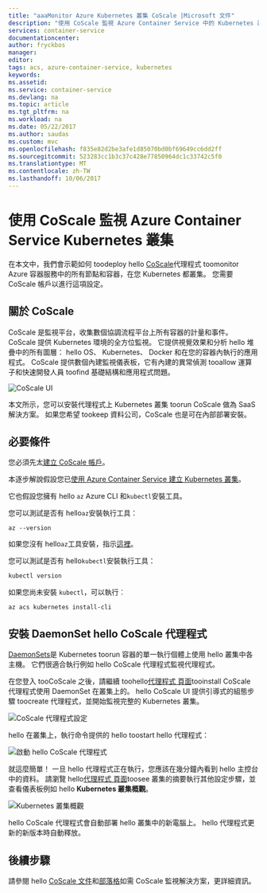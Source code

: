 ```yaml
---
title: "aaaMonitor Azure Kubernetes 叢集 CoScale |Microsoft 文件"
description: "使用 CoScale 監視 Azure Container Service 中的 Kubernetes 叢集"
services: container-service
documentationcenter: 
author: fryckbos
manager: 
editor: 
tags: acs, azure-container-service, kubernetes
keywords: 
ms.assetid: 
ms.service: container-service
ms.devlang: na
ms.topic: article
ms.tgt_pltfrm: na
ms.workload: na
ms.date: 05/22/2017
ms.author: saudas
ms.custom: mvc
ms.openlocfilehash: f835e82d2be3afe1d85070bd0bf69649cc6dd2ff
ms.sourcegitcommit: 523283cc1b3c37c428e77850964dc1c33742c5f0
ms.translationtype: MT
ms.contentlocale: zh-TW
ms.lasthandoff: 10/06/2017
---
```

# <a name="monitor-an-azure-container-service-kubernetes-cluster-with-coscale"></a>使用 CoScale 監視 Azure Container Service Kubernetes 叢集

在本文中，我們會示範如何 toodeploy hello [CoScale](https://www.coscale.com/)代理程式 toomonitor Azure 容器服務中的所有節點和容器，在您 Kubernetes 都叢集。 您需要 CoScale 帳戶以進行這項設定。 


## <a name="about-coscale"></a>關於 CoScale 

CoScale 是監視平台，收集數個協調流程平台上所有容器的計量和事件。 CoScale 提供 Kubernetes 環境的全方位監視。 它提供視覺效果和分析 hello 堆疊中的所有圖層： hello OS、 Kubernetes、 Docker 和在您的容器內執行的應用程式。 CoScale 提供數個內建監視儀表板，它有內建的異常偵測 tooallow 運算子和快速開發人員 toofind 基礎結構和應用程式問題。

![CoScale UI](./media/container-service-kubernetes-coscale/coscale.png)

本文所示，您可以安裝代理程式上 Kubernetes 叢集 toorun CoScale 做為 SaaS 解決方案。 如果您希望 tookeep 資料公司，CoScale 也是可在內部部署安裝。


## <a name="prerequisites"></a>必要條件

您必須先太[建立 CoScale 帳戶](https://www.coscale.com/free-trial)。

本逐步解說假設您已[使用 Azure Container Service 建立 Kubernetes 叢集](container-service-kubernetes-walkthrough.md)。

它也假設您擁有 hello `az` Azure CLI 和`kubectl`安裝工具。

您可以測試是否有 hello`az`安裝執行工具：

```azurecli
az --version
```

如果您沒有 hello`az`工具安裝，指示[這裡](/cli/azure/install-azure-cli)。

您可以測試是否有 hello`kubectl`安裝執行工具：

```bash
kubectl version
```

如果您尚未安裝 `kubectl`，可以執行︰

```azurecli
az acs kubernetes install-cli
```

## <a name="installing-hello-coscale-agent-with-a-daemonset"></a>安裝 DaemonSet hello CoScale 代理程式
[DaemonSets](https://kubernetes.io/docs/concepts/workloads/controllers/daemonset/)是 Kubernetes toorun 容器的單一執行個體上使用 hello 叢集中各主機。
它們很適合執行例如 hello CoScale 代理程式監視代理程式。

在您登入 tooCoScale 之後，請繼續 toohello[代理程式 頁面](https://app.coscale.com/)tooinstall CoScale 代理程式使用 DaemonSet 在叢集上的。 hello CoScale UI 提供引導式的組態步驟 toocreate 代理程式，並開始監視完整的 Kubernetes 叢集。

![CoScale 代理程式設定](./media/container-service-kubernetes-coscale/installation.png)

hello 在叢集上，執行命令提供的 hello toostart hello 代理程式：

![啟動 hello CoScale 代理程式](./media/container-service-kubernetes-coscale/agent_script.png)

就這麼簡單！ 一旦 hello 代理程式正在執行，您應該在幾分鐘內看到 hello 主控台中的資料。 請瀏覽 hello[代理程式 頁面](https://app.coscale.com/)toosee 叢集的摘要執行其他設定步驟，並查看儀表板例如 hello **Kubernetes 叢集概觀**。

![Kubernetes 叢集概觀](./media/container-service-kubernetes-coscale/dashboard_clusteroverview.png)

hello CoScale 代理程式會自動部署 hello 叢集中的新電腦上。 hello 代理程式更新的新版本時自動釋放。


## <a name="next-steps"></a>後續步驟

請參閱 hello [CoScale 文件](http://docs.coscale.com/)和[部落格](https://www.coscale.com/blog)如需 CoScale 監視解決方案，更詳細資訊。 

